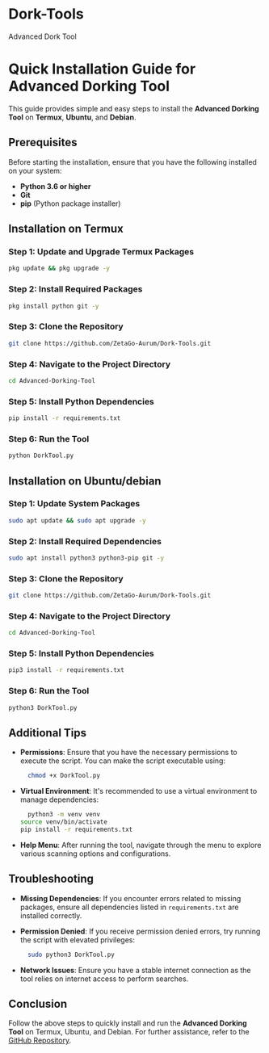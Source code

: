 # Dork-Tools
Advanced Dork Tool

# Quick Installation Guide for Advanced Dorking Tool

This guide provides simple and easy steps to install the **Advanced Dorking Tool** on **Termux**, **Ubuntu**, and **Debian**.

## Prerequisites

Before starting the installation, ensure that you have the following installed on your system:

- **Python 3.6 or higher**
- **Git**
- **pip** (Python package installer)

## Installation on Termux

### Step 1: Update and Upgrade Termux Packages

```bash
pkg update && pkg upgrade -y
```

### Step 2: Install Required Packages

```bash
pkg install python git -y
```

### Step 3: Clone the Repository

```bash
git clone https://github.com/ZetaGo-Aurum/Dork-Tools.git
```

### Step 4: Navigate to the Project Directory

```bash
cd Advanced-Dorking-Tool
```

### Step 5: Install Python Dependencies

```bash
pip install -r requirements.txt
```

### Step 6: Run the Tool

```bash
python DorkTool.py
```


## Installation on Ubuntu/debian

### Step 1: Update System Packages

```bash
sudo apt update && sudo apt upgrade -y
```

### Step 2: Install Required Dependencies

```bash
sudo apt install python3 python3-pip git -y
```

### Step 3: Clone the Repository

```bash
git clone https://github.com/ZetaGo-Aurum/Dork-Tools.git
```

### Step 4: Navigate to the Project Directory

```bash
cd Advanced-Dorking-Tool
```

### Step 5: Install Python Dependencies

```bash
pip3 install -r requirements.txt
```

### Step 6: Run the Tool
```bash
python3 DorkTool.py
```


## Additional Tips

- **Permissions**: Ensure that you have the necessary permissions to execute the script. You can make the script executable using:
  
  ```bash
    chmod +x DorkTool.py
  ```
  
- **Virtual Environment**: It's recommended to use a virtual environment to manage dependencies:

  ```bash
    python3 -m venv venv
  source venv/bin/activate
  pip install -r requirements.txt
  ```

- **Help Menu**: After running the tool, navigate through the menu to explore various scanning options and configurations.
  
## Troubleshooting

- **Missing Dependencies**: If you encounter errors related to missing packages, ensure all dependencies listed in `requirements.txt` are installed correctly.
  
- **Permission Denied**: If you receive permission denied errors, try running the script with elevated privileges:

  ```bash
    sudo python3 DorkTool.py
  ```

- **Network Issues**: Ensure you have a stable internet connection as the tool relies on internet access to perform searches.
  
  
## Conclusion

Follow the above steps to quickly install and run the **Advanced Dorking Tool** on Termux, Ubuntu, and Debian. For further assistance, refer to the [GitHub Repository](https://github.com/ZetaGo-Aurum?tab=repositories).
